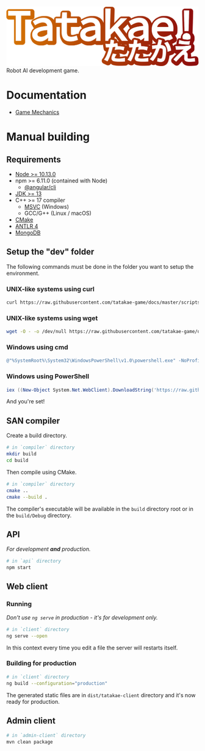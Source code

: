 ![# Tatakae](resources/logo.png)
Robot AI development game.

# Documentation
- [Game Mechanics](game-mechanics.md)

# Manual building
## Requirements
- [Node >= 10.13.0](https://nodejs.org/en/download/)
- npm >= 6.11.0 (contained with Node)
    - [@angular/cli](https://angular.io/guide/setup-local#step-1-install-the-angular-cli)
- [JDK >= 13](https://www.oracle.com/java/technologies/javase-jdk13-downloads.html)
- C++ >= 17 compiler
    - [MSVC](https://visualstudio.microsoft.com/fr/vs/features/cplusplus/) (Windows)
    - GCC/G++ (Linux / macOS)
- [CMake](https://cmake.org/download/)
- [ANTLR 4](https://github.com/antlr/antlr4/blob/master/doc/getting-started.md)
- [MongoDB](https://docs.mongodb.com/manual/administration/install-community/)

## Setup the "dev" folder
The following commands must be done in the folder you want to setup the environment.

### UNIX-like systems using curl
```bash
curl https://raw.githubusercontent.com/tatakae-game/docs/master/scripts/init.sh | bash
```

### UNIX-like systems using wget
```bash
wget -O - -o /dev/null https://raw.githubusercontent.com/tatakae-game/docs/master/scripts/init.sh | bash
```

### Windows using cmd
```powershell
@"%SystemRoot%\System32\WindowsPowerShell\v1.0\powershell.exe" -NoProfile -InputFormat None -ExecutionPolicy Bypass -Command "iex ((New-Object System.Net.WebClient).DownloadString('https://raw.githubusercontent.com/tatakae-game/docs/master/scripts/init.ps1'))"
```

### Windows using PowerShell
```powershell
iex ((New-Object System.Net.WebClient).DownloadString('https://raw.githubusercontent.com/tatakae-game/docs/master/scripts/init.ps1'))
```

And you're set!

## SAN compiler
Create a build directory.
```bash
# in `compiler` directory
mkdir build
cd build
```

Then compile using CMake.
```bash
# in `compiler` directory
cmake ..
cmake --build .
```

The compiler's executable will be available in the `build` directory root or in the `build/Debug` directory.


## API
*For development **and** production.*

```bash
# in `api` directory
npm start
```

## Web client
### Running
*Don't use `ng serve` in production - it's for development only.*

```bash
# in `client` directory
ng serve --open
```

In this context every time you edit a file the server will restarts itself.

### Building for production
```bash
# in `client` directory
ng build --configuration="production"
```

The generated static files are in `dist/tatakae-client` directory and it's now ready for production.

## Admin client
```bash
# in `admin-client` directory
mvn clean package
```
